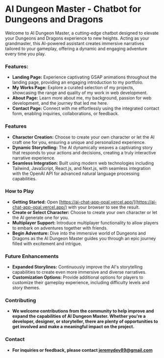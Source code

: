 

# AI Dungeon Master - Chatbot for Dungeons and Dragons

Welcome to AI Dungeon Master, a cutting-edge chatbot designed to elevate your Dungeons and Dragons experience to new heights. Acting as your grandmaster, this AI-powered assistant creates immersive narratives tailored to your gameplay, offering a dynamic and engaging adventure every time you play.

### Features:
- **Landing Page:** Experience captivating GSAP animations throughout the landing page, providing an engaging introduction to my portfolio.
- **My Works Page:** Explore a curated selection of my projects, showcasing the range and quality of my work in web development.
- **About Page:** Learn more about me, my background, passion for web development, and the journey that led me here.
- **Contact Page:** Connect with me effortlessly using the integrated contact form, enabling inquiries, collaborations, or feedback.



### Features

- **Character Creation:** Choose to create your own character or let the AI craft one for you, ensuring a unique and personalized experience.
- **Dynamic Storytelling:** The AI dynamically weaves a captivating story that responds to your actions and decisions, creating a truly interactive narrative experience.
- **Seamless Integration:** Built using modern web technologies including Tailwind, JavaScript, React.js, and Next.js, with seamless integration with the OpenAI API for advanced natural language processing capabilities.

### How to Play

- **Getting Started:** Open [https://ai-chat-app-opal.vercel.app/](https://ai-chat-app-opal.vercel.app/) with your browser to see the result.
- **Create or Select Character:** Choose to create your own character or let the AI generate one for you.
- **Multiplayer Support:** Introduce multiplayer functionality to allow players to embark on adventures together with friends.
- **Begin Adventure:** Dive into the immersive world of Dungeons and Dragons as the AI Dungeon Master guides you through an epic journey filled with excitement and intrigue.

### Future Enhancements
- **Expanded Storylines:** Continuously improve the AI's storytelling capabilities to create even more immersive and diverse narratives.
- **Customization Options:** Provide additional options for players to customize their gameplay experience, including difficulty levels and story themes.
### Contributing
- **We welcome contributions from the community to help improve and expand the capabilities of AI Dungeon Master. Whether you're a developer, designer, or storyteller, there are plenty of opportunities to get involved and make a meaningful impact on the project.**

### Contact
- **For inquiries or feedback, please contact jeremydev89@gmail.com**

